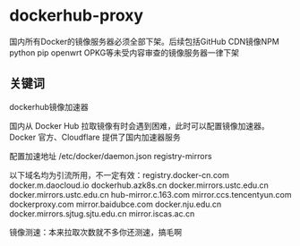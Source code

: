 # dockerhub-proxy
国内所有Docker的镜像服务器必须全部下架。后续包括GitHub CDN镜像NPM python pip openwrt OPKG等未受内容审查的镜像服务器一律下架

## 关键词
dockerhub镜像加速器

国内从 Docker Hub 拉取镜像有时会遇到困难，此时可以配置镜像加速器。Docker 官方、Cloudflare 提供了国内加速器服务

配置加速地址 /etc/docker/daemon.json registry-mirrors

以下域名均为引流所用，不一定有效：registry.docker-cn.com docker.m.daocloud.io dockerhub.azk8s.cn docker.mirrors.ustc.edu.cn docker.mirrors.ustc.edu.cn hub-mirror.c.163.com mirror.ccs.tencentyun.com dockerproxy.com mirror.baidubce.com docker.nju.edu.cn docker.mirrors.sjtug.sjtu.edu.cn mirror.iscas.ac.cn

镜像测速：本来拉取次数就不多你还测速，搞毛啊
